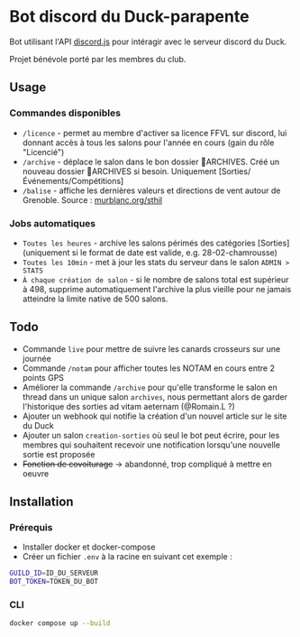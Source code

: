 # Bot discord du Duck-parapente

Bot utilisant l'API  [discord.js](https://discord.js.org/) pour intéragir avec le serveur discord du Duck.

Projet bénévole porté par les membres du club.

## Usage
### Commandes disponibles
- `/licence` - permet au membre d'activer sa licence FFVL sur discord, lui donnant accès à tous les salons pour l'année en cours (gain du rôle "Licencié")
- `/archive` - déplace le salon dans le bon dossier 📁ARCHIVES. Créé un nouveau dossier 📁ARCHIVES si besoin. Uniquement [Sorties/Événements/Compétitions]
- `/balise`  - affiche les dernières valeurs et directions de vent autour de Grenoble. Source : [murblanc.org/sthil](https://murblanc.org/sthil)

### Jobs automatiques
- `Toutes les heures`  - archive les salons périmés des catégories [Sorties] (uniquement si le format de date est valide, e.g. 28-02-chamrousse)
- `Toutes les 10min` - met à jour les stats du serveur dans le salon `ADMIN > STATS`
- `À chaque création de salon` - si le nombre de salons total est supérieur à 498, supprime automatiquement l'archive la plus vieille pour ne jamais atteindre la limite native de 500 salons.

## Todo

- Commande `live` pour mettre de suivre les canards crosseurs sur une journée
- Commande `/notam` pour afficher toutes les NOTAM en cours entre 2 points GPS
- Améliorer la commande `/archive` pour qu'elle transforme le salon en thread dans un unique salon `archives`, nous permettant alors de garder l'historique des sorties ad vitam aeternam (@Romain.L ?)
- Ajouter un webhook qui notifie la création d'un nouvel article sur le site du Duck
- Ajouter un salon `creation-sorties` où seul le bot peut écrire, pour les membres qui souhaitent recevoir une notification lorsqu'une nouvelle sortie est proposée
- ~~Fonction de covoiturage~~ -> abandonné, trop compliqué à mettre en oeuvre

## Installation

### Prérequis

- Installer docker et docker-compose
- Créer un fichier `.env` à la racine en suivant cet exemple :
```bash
GUILD_ID=ID_DU_SERVEUR
BOT_TOKEN=TOKEN_DU_BOT
```

### CLI
```bash
docker compose up --build
```